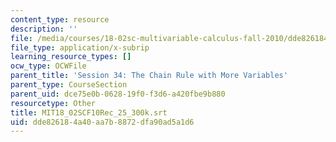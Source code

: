 ```yaml
---
content_type: resource
description: ''
file: /media/courses/18-02sc-multivariable-calculus-fall-2010/dde826184a40aa7b8872dfa90ad5a1d6_MIT18_02SCF10Rec_25_300k.srt
file_type: application/x-subrip
learning_resource_types: []
ocw_type: OCWFile
parent_title: 'Session 34: The Chain Rule with More Variables'
parent_type: CourseSection
parent_uid: dce75e0b-0628-19f0-f3d6-a420fbe9b880
resourcetype: Other
title: MIT18_02SCF10Rec_25_300k.srt
uid: dde82618-4a40-aa7b-8872-dfa90ad5a1d6
---
```

